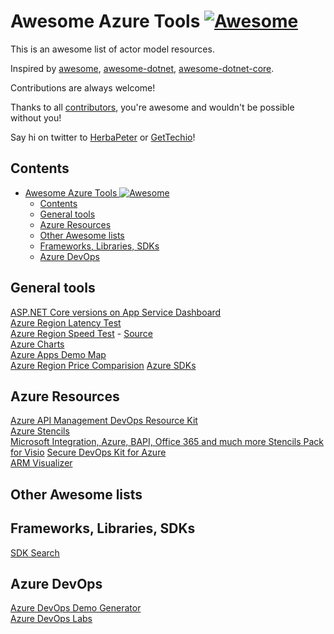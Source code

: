 # Awesome Azure Tools [![Awesome](https://cdn.rawgit.com/sindresorhus/awesome/d7305f38d29fed78fa85652e3a63e154dd8e8829/media/badge.svg)](https://github.com/sindresorhus/awesome)

This is an awesome list of actor model resources.

Inspired by [awesome](https://github.com/sindresorhus/awesome), [awesome-dotnet](https://github.com/quozd/awesome-dotnet), [awesome-dotnet-core](https://github.com/thangchung/awesome-dotnet-core).

Contributions are always welcome!

Thanks to all [contributors](https://github.com/GetTech-io/awesome-actor/graphs/contributors), you're awesome and wouldn't be possible without you!

Say hi on twitter to [HerbaPeter](https://twitter.com/HerbaPeter) or [GetTechio](https://twitter.com/GetTechio)!

## Contents

- [Awesome Azure Tools ![Awesome](https://github.com/sindresorhus/awesome)](#awesome-azure-tools-img-src%22httpsgithubcomsindresorhusawesome%22-alt%22awesome%22)
  - [Contents](#contents)
  - [General tools](#general-tools)
  - [Azure Resources](#azure-resources)
  - [Other Awesome lists](#other-awesome-lists)
  - [Frameworks, Libraries, SDKs](#frameworks-libraries-sdks)
  - [Azure DevOps](#azure-devops)

## General tools

[ASP.NET Core versions on App Service Dashboard](https://aspnetcoreon.azurewebsites.net/)  
[Azure Region Latency Test](http://www.azurespeed.com/)  
[Azure Region Speed Test](http://azurespeedtest.azurewebsites.net/) - [Source](https://github.com/richorama/AzureSpeedTest2)  
[Azure Charts](https://azurecharts.com/)  
[Azure Apps Demo Map](https://azureappsdemomap.com/map)  
[Azure Region Price Comparision](https://azureprice.net/Region)
[Azure SDKs](https://azure.github.io/azure-sdk/)
## Azure Resources

[Azure API Management DevOps Resource Kit](https://github.com/Azure/azure-api-management-devops-resource-kit)  
[Azure Stencils](https://github.com/azurekid/Azure-Stencils)  
[Microsoft Integration, Azure, BAPI, Office 365 and much more Stencils Pack for Visio](https://github.com/sandroasp/Microsoft-Integration-and-Azure-Stencils-Pack-for-Visio)
[Secure DevOps Kit for Azure](https://github.com/azsk/DevOpsKit-docs)  
[ARM Visualizer](http://armviz.io/)

## Other Awesome lists

## Frameworks, Libraries, SDKs
[SDK Search](https://azure.github.io/azure-sdk)
## Azure DevOps

[Azure DevOps Demo Generator](https://azuredevopsdemogenerator.azurewebsites.net/)  
[Azure DevOps Labs](https://www.azuredevopslabs.com/)

